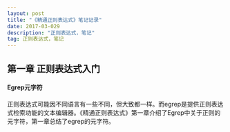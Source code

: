 ```yaml
---
layout: post
title: "《精通正则表达式》笔记记录"
date: 2017-03-029 
description: "正则表达式，笔记"
tag: 正则表达式，笔记
---  
```


## 第一章 正则表达式入门

#### Egrep元字符

正则表达式可能因不同语言有一些不同，但大致都一样。而egrep是提供正则表达式检索功能的文本编辑器。《精通正则表达式》第一章介绍了Egrep中关于正则的元字符，第一章总结了egrep的元字符。

  
